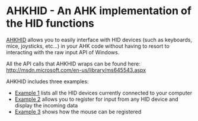 AHKHID - An AHK implementation of the HID functions
===================================================

[AHKHID](AHKHID.ahk) allows you to easily interface with HID devices (such as
keyboards, mice, joysticks, etc...) in your AHK code without having to resort to
interacting with the raw input API of Windows.

All the API calls that AHKHID wraps can be found here:  
http://msdn.microsoft.com/en-us/library/ms645543.aspx

AHKHID includes three examples:
* [Example 1](examples/example_1) lists all the HID devices currently connected
to your computer
* [Example 2](examples/example_2) allows you to register for input from any HID
device and display the incoming data
* [Example 3](examples/example_3) shows how the mouse can be registered
